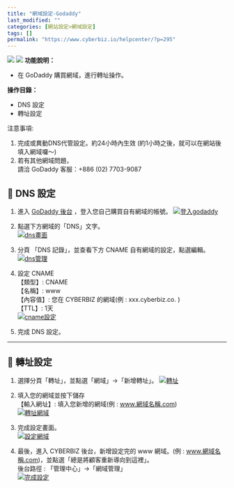 ```yaml
---
title: "網域設定-Godaddy"
last_modified: ""
categories: [網站設定>網域設定]
tags: []
permalink: "https://www.cyberbiz.io/helpcenter/?p=295"
---
```


![](https://www.cyberbiz.io/helpcenter/wp-content/uploads/一般版3.png)
![](https://www.cyberbiz.io/helpcenter/wp-content/uploads/PLUS版3.png)
**功能說明：**  

* 在 GoDaddy 購買網域，進行轉址操作。 

**操作目錄：**

* DNS 設定
* 轉址設定

注意事項:  

1. 完成或異動DNS代管設定。約24小時內生效 (約1小時之後，就可以在網站後填入網域囉～) 
2. 若有其他網域問題，   
請洽 GoDaddy 客服：+886 (02) 7703-9087



## 📌 DNS 設定



1. 進入 [GoDaddy 後台](https://tw.godaddy.com/) ，登入您自己購買自有網域的帳號。 [![登入godaddy](https://www.cyberbiz.io/support/wp-content/uploads/網域設定-Godaddy01.png)](https://www.cyberbiz.io/support/wp-content/uploads/網域設定-Godaddy01.png)


2. 點選下方網域的「DNS」文字。  
[![dns畫面](https://www.cyberbiz.io/support/wp-content/uploads/網域設定-Godaddy02.png)](https://www.cyberbiz.io/support/wp-content/uploads/網域設定-Godaddy02.png)



3. 分頁 「DNS 記錄」，並查看下方 CNAME 自有網域的設定，點選編輯。  
[![dns管理](https://www.cyberbiz.io/support/wp-content/uploads/網域設定-Godaddy03.png)](https://www.cyberbiz.io/support/wp-content/uploads/網域設定-Godaddy03.png)



4. 設定 CNAME  
【類型】: CNAME  
【名稱】: www  
【內容值】: 您在 CYBERBIZ 的網域(例 : xxx.cyberbiz.co. )  
【TTL】: 1天  
[![cname設定](https://www.cyberbiz.io/support/wp-content/uploads/網域設定-Godaddy04.png)](https://www.cyberbiz.io/support/wp-content/uploads/網域設定-Godaddy04.png)




5. 完成 DNS 設定。

* * *



## 📌 轉址設定



1. 選擇分頁「轉址」，並點選「網域」→「新增轉址」。 [![轉址](https://www.cyberbiz.io/support/wp-content/uploads/網域設定-Godaddy05.png)](https://www.cyberbiz.io/support/wp-content/uploads/網域設定-Godaddy05.png)


2. 填入您的網域並按下儲存  
【輸入網址】: 填入您新增的網域(例 : www.網域名稱.com)  
[![轉址網域](https://www.cyberbiz.io/support/wp-content/uploads/網域設定-Godaddy06.png)](https://www.cyberbiz.io/support/wp-content/uploads/網域設定-Godaddy06.png)



3. 完成設定畫面。  
[![設定網域](https://www.cyberbiz.io/support/wp-content/uploads/網域設定-Godaddy07.png)](https://www.cyberbiz.io/support/wp-content/uploads/網域設定-Godaddy07.png)



4. 最後，進入 CYBERBIZ 後台，新增設定完的 www 網域。(例 : www.網域名稱.com)，並點選「總是將顧客重新導向到這裡」。  
後台路徑 : 「管理中心」→「網域管理」  
[![完成設定](https://www.cyberbiz.io/support/wp-content/uploads/網域設定-HiNet12.png)](https://www.cyberbiz.io/support/wp-content/uploads/網域設定-HiNet12.png)

